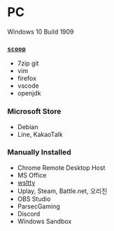PC
========
Windows 10 Build 1909

### [`scoop`](https://scoop.sh)
- 7zip git
- vim
- firefox
- vscode
- openjdk

### Microsoft Store
- Debian
- Line, KakaoTalk

### Manually Installed
- Chrome Remote Desktop Host
- MS Office
- [wsltty]
- Uplay, Steam, Battle.net, 오리진
- OBS Studio
- ParsecGaming
- Discord
- Windows Sandbox

[wsltty]: https://github.com/mintty/wsltty
